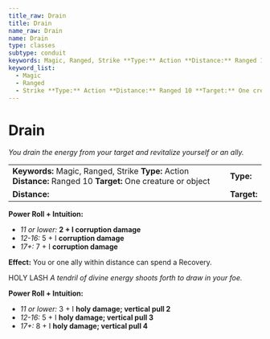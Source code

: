 ```yaml
---
title_raw: Drain
title: Drain
name_raw: Drain
name: Drain
type: classes
subtype: conduit
keywords: Magic, Ranged, Strike **Type:** Action **Distance:** Ranged 10 **Target:** One creature or object
keyword_list:
  - Magic
  - Ranged
  - Strike **Type:** Action **Distance:** Ranged 10 **Target:** One creature or object
---
```


# Drain

*You drain the energy from your target and revitalize yourself or an ally.*

|                                                                                                                 |             |
| :-------------------------------------------------------------------------------------------------------------- | :---------- |
| **Keywords:** Magic, Ranged, Strike **Type:** Action **Distance:** Ranged 10 **Target:** One creature or object | **Type:**   |
| **Distance:**                                                                                                   | **Target:** |

**Power Roll + Intuition:**

- *11 or lower:* **2 + I corruption damage**
- *12-16:* 5 + I **corruption damage**
- *17+:* 7 + I **corruption damage**

**Effect:** You or one ally within distance can spend a Recovery.

HOLY LASH *A tendril of divine energy shoots forth to draw in your foe.*

**Power Roll + Intuition:**

- *11 or lower:* 3 + I **holy damage; vertical pull 2**
- *12-16:* 5 + I **holy damage; vertical pull 3**
- *17+:* 8 + I **holy damage; vertical pull 4**
